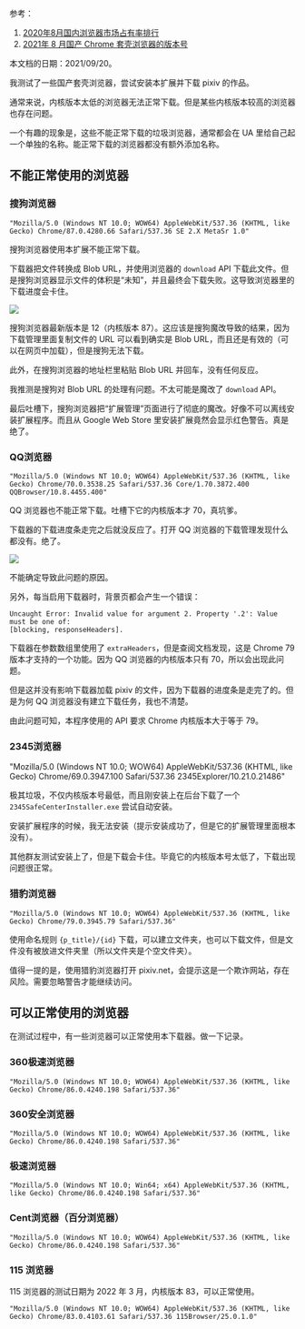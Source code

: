 参考：

1. [2020年8月国内浏览器市场占有率排行](https://www.cnbeta.com/articles/tech/1030221.htm)
2. [2021年 8 月国产 Chrome 套壳浏览器的版本号](https://zhuanlan.zhihu.com/p/405207457)

本文档的日期：2021/09/20。

我测试了一些国产套壳浏览器，尝试安装本扩展并下载 pixiv 的作品。

通常来说，内核版本太低的浏览器无法正常下载。但是某些内核版本较高的浏览器也存在问题。

一个有趣的现象是，这些不能正常下载的垃圾浏览器，通常都会在 UA 里给自己起一个单独的名称。能正常下载的浏览器都没有额外添加名称。

## 不能正常使用的浏览器

### 搜狗浏览器

```
"Mozilla/5.0 (Windows NT 10.0; WOW64) AppleWebKit/537.36 (KHTML, like Gecko) Chrome/87.0.4280.66 Safari/537.36 SE 2.X MetaSr 1.0"
```

搜狗浏览器使用本扩展不能正常下载。

下载器把文件转换成 Blob URL，并使用浏览器的 `download` API 下载此文件。但是搜狗浏览器显示文件的体积是“未知”，并且最终会下载失败。这导致浏览器里的下载进度会卡住。

![](./20210920215721.png)

搜狗浏览器最新版本是 12（内核版本 87）。这应该是搜狗魔改导致的结果，因为下载管理里面复制文件的 URL 可以看到确实是 Blob URL，而且还是有效的（可以在网页中加载），但是搜狗无法下载。

此外，在搜狗浏览器的地址栏里粘贴 Blob URL 并回车，没有任何反应。

我推测是搜狗对 Blob URL 的处理有问题。不太可能是魔改了 `download` API。

最后吐槽下，搜狗浏览器把“扩展管理”页面进行了彻底的魔改。好像不可以离线安装扩展程序。而且从 Google Web Store 里安装扩展竟然会显示红色警告。真是绝了。

### QQ浏览器

```
"Mozilla/5.0 (Windows NT 10.0; WOW64) AppleWebKit/537.36 (KHTML, like Gecko) Chrome/70.0.3538.25 Safari/537.36 Core/1.70.3872.400 QQBrowser/10.8.4455.400"
```

QQ 浏览器也不能正常下载。吐槽下它的内核版本才 70，真坑爹。

下载器的下载进度条走完之后就没反应了。打开 QQ 浏览器的下载管理发现什么都没有。绝了。

![](./20210920223715.png)

不能确定导致此问题的原因。

另外，每当启用下载器时，背景页都会产生一个错误：

```
Uncaught Error: Invalid value for argument 2. Property '.2': Value must be one of:
[blocking, responseHeaders].
```

下载器在参数数组里使用了 `extraHeaders`，但是查阅文档发现，这是 Chrome 79 版本才支持的一个功能。因为 QQ 浏览器的内核版本只有 70，所以会出现此问题。

但是这并没有影响下载器加载 pixiv 的文件，因为下载器的进度条是走完了的。但是为何 QQ 浏览器没有建立下载任务，我也不清楚。

由此问题可知，本程序使用的 API 要求 Chrome 内核版本大于等于 79。

### 2345浏览器

"Mozilla/5.0 (Windows NT 10.0; WOW64) AppleWebKit/537.36 (KHTML, like Gecko) Chrome/69.0.3947.100 Safari/537.36 2345Explorer/10.21.0.21486"

极其垃圾，不仅内核版本号最低，而且刚安装上在后台下载了一个 `2345SafeCenterInstaller.exe` 尝试自动安装。

安装扩展程序的时候，我无法安装（提示安装成功了，但是它的扩展管理里面根本没有）。

其他群友测试安装上了，但是下载会卡住。毕竟它的内核版本号太低了，下载出现问题很正常。

### 猎豹浏览器

```
"Mozilla/5.0 (Windows NT 10.0; WOW64) AppleWebKit/537.36 (KHTML, like Gecko) Chrome/79.0.3945.79 Safari/537.36"
```

使用命名规则 `{p_title}/{id}` 下载，可以建立文件夹，也可以下载文件，但是文件没有被放进文件夹里（所以文件夹是个空文件夹）。

值得一提的是，使用猎豹浏览器打开 pixiv.net，会提示这是一个欺诈网站，存在风险。需要忽略警告才能继续访问。

## 可以正常使用的浏览器

在测试过程中，有一些浏览器可以正常使用本下载器。做一下记录。

### 360极速浏览器

```
"Mozilla/5.0 (Windows NT 10.0; WOW64) AppleWebKit/537.36 (KHTML, like Gecko) Chrome/86.0.4240.198 Safari/537.36"
```

### 360安全浏览器

```
"Mozilla/5.0 (Windows NT 10.0; WOW64) AppleWebKit/537.36 (KHTML, like Gecko) Chrome/86.0.4240.198 Safari/537.36"
```

### 极速浏览器

```
"Mozilla/5.0 (Windows NT 10.0; Win64; x64) AppleWebKit/537.36 (KHTML, like Gecko) Chrome/86.0.4240.198 Safari/537.36"
```

### Cent浏览器（百分浏览器）

```
"Mozilla/5.0 (Windows NT 10.0; WOW64) AppleWebKit/537.36 (KHTML, like Gecko) Chrome/86.0.4240.198 Safari/537.36"
```

### 115 浏览器

115 浏览器的测试日期为 2022 年 3 月，内核版本 83，可以正常使用。

```
"Mozilla/5.0 (Windows NT 10.0; WOW64) AppleWebKit/537.36 (KHTML, like Gecko) Chrome/83.0.4103.61 Safari/537.36 115Browser/25.0.1.0"
```